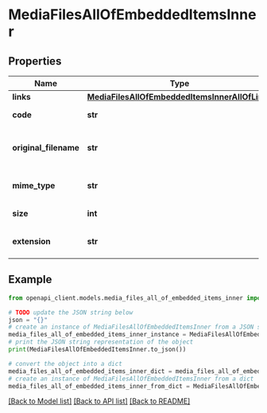 # MediaFilesAllOfEmbeddedItemsInner


## Properties

Name | Type | Description | Notes
------------ | ------------- | ------------- | -------------
**links** | [**MediaFilesAllOfEmbeddedItemsInnerAllOfLinks**](MediaFilesAllOfEmbeddedItemsInnerAllOfLinks.md) |  | [optional] 
**code** | **str** | Media file code | [optional] 
**original_filename** | **str** | Original filename of the media file | [optional] 
**mime_type** | **str** | Mime type of the media file | [optional] 
**size** | **int** | Size of the media file | [optional] 
**extension** | **str** | Extension of the media file | [optional] 

## Example

```python
from openapi_client.models.media_files_all_of_embedded_items_inner import MediaFilesAllOfEmbeddedItemsInner

# TODO update the JSON string below
json = "{}"
# create an instance of MediaFilesAllOfEmbeddedItemsInner from a JSON string
media_files_all_of_embedded_items_inner_instance = MediaFilesAllOfEmbeddedItemsInner.from_json(json)
# print the JSON string representation of the object
print(MediaFilesAllOfEmbeddedItemsInner.to_json())

# convert the object into a dict
media_files_all_of_embedded_items_inner_dict = media_files_all_of_embedded_items_inner_instance.to_dict()
# create an instance of MediaFilesAllOfEmbeddedItemsInner from a dict
media_files_all_of_embedded_items_inner_from_dict = MediaFilesAllOfEmbeddedItemsInner.from_dict(media_files_all_of_embedded_items_inner_dict)
```
[[Back to Model list]](../README.md#documentation-for-models) [[Back to API list]](../README.md#documentation-for-api-endpoints) [[Back to README]](../README.md)


